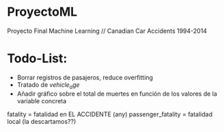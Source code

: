 # ProyectoML
Proyecto Final Machine Learning // Canadian Car Accidents 1994-2014

# Todo-List:
- Borrar registros de pasajeros, reduce overfitting
- Tratado de $vehicle_age$ 
- Añadir gráfico sobre el total de muertes en función de los valores de la variable concreta



fatality = fatalidad en EL ACCIDENTE (any)
passenger_fatality = fatalidad local (la descartamos??)